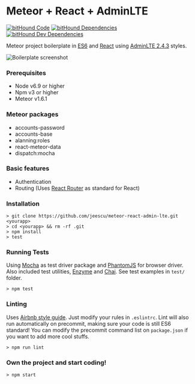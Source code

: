 # Meteor + React + AdminLTE

[![bitHound Code](https://www.bithound.io/github/jeescu/meteor-react-admin-lte/badges/code.svg)](https://www.bithound.io/github/jeescu/meteor-react-admin-lte)
[![bitHound Dependencies](https://www.bithound.io/github/jeescu/meteor-react-admin-lte/badges/dependencies.svg)](https://www.bithound.io/github/jeescu/meteor-react-admin-lte/master/dependencies/npm)
[![bitHound Dev Dependencies](https://www.bithound.io/github/jeescu/meteor-react-admin-lte/badges/devDependencies.svg)](https://www.bithound.io/github/jeescu/meteor-react-admin-lte/master/dependencies/npm)

Meteor project boilerplate in [ES6](https://es6.io/) and [React](https://facebook.github.io/react/) using [AdminLTE 2.4.3](http://almsaeedstudio.com/themes/AdminLTE/documentation/index.html) styles.

![Boilerplate screenshot](https://raw.githubusercontent.com/jeescu/meteor-react-admin-lte/master/public/img/Screenshot%20from%202016-06-24%2009%3A52%3A37.png)

### Prerequisites

* Node v6.9 or higher
* Npm v3 or higher
* Meteor v1.6.1

### Meteor packages

* accounts-password
* accounts-base
* alanning:roles
* react-meteor-data
* dispatch:mocha

### Basic features

* Authentication
* Routing (Uses [React Router](https://github.com/ReactTraining/react-router) as standard for React)

### Installation

```
> git clone https://github.com/jeescu/meteor-react-admin-lte.git <yourapp>
> cd <yourapp> && rm -rf .git
> npm install
> test
```

### Running Tests

Using [Mocha](https://mochajs.org/) as test driver package and [PhantomJS](http://phantomjs.org/) for browser driver.
Also included test utilities, [Enzyme](https://github.com/airbnb/enzyme) and [Chai](http://chaijs.com/api/). See test examples in `test/` folder.

```
> npm test
```

### Linting

Uses [Airbnb style guide](https://github.com/airbnb/javascript). Just modify your rules in `.eslintrc`.
Lint will also run automatically on precommit, making sure your code is still ES6 standard! You can modify the precommit command list on `package.json` if you want to add more cool stuffs.

```
> npm run lint
```

### Own the project and start coding!

```
> npm start
```
